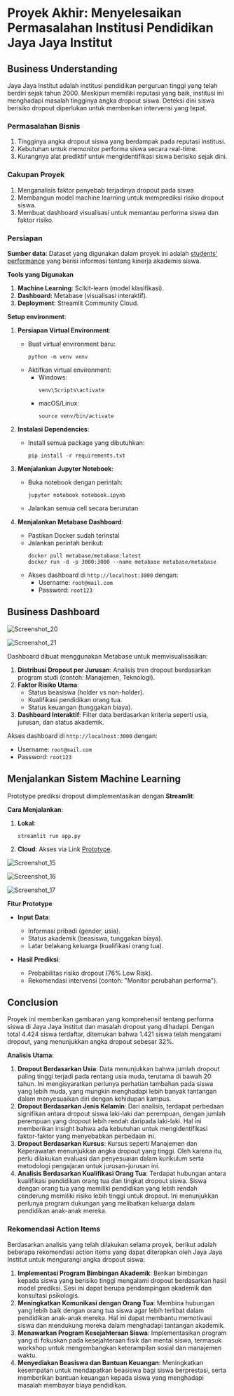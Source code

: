 # Proyek Akhir: Menyelesaikan Permasalahan Institusi Pendidikan Jaya Jaya Institut

## Business Understanding
Jaya Jaya Institut adalah institusi pendidikan perguruan tinggi yang telah berdiri sejak tahun 2000. Meskipun memiliki reputasi yang baik, institusi ini menghadapi masalah tingginya angka dropout siswa. Deteksi dini siswa berisiko dropout diperlukan untuk memberikan intervensi yang tepat.

### Permasalahan Bisnis
1. Tingginya angka dropout siswa yang berdampak pada reputasi institusi.
2. Kebutuhan untuk memonitor performa siswa secara real-time.
3. Kurangnya alat prediktif untuk mengidentifikasi siswa berisiko sejak dini.

### Cakupan Proyek
1. Menganalisis faktor penyebab terjadinya dropout pada siswa
2. Membangun model machine learning untuk memprediksi risiko dropout siswa.
3. Membuat dashboard visualisasi untuk memantau performa siswa dan faktor risiko.

### Persiapan

**Sumber data**: Dataset yang digunakan dalam proyek ini adalah [students' performance](https://github.com/dicodingacademy/dicoding_dataset/blob/main/students_performance/data.csv) yang berisi informasi tentang kinerja akademis siswa.

**Tools yang Digunakan**
1. **Machine Learning**: Scikit-learn (model klasifikasi).
2. **Dashboard**: Metabase (visualisasi interaktif).
3. **Deployment**: Streamlit Community Cloud.

**Setup environment**:

1. **Persiapan Virtual Environment**:
   - Buat virtual environment baru:
     ```
     python -m venv venv
     ```
   - Aktifkan virtual environment:
     - Windows:
       ```
       venv\Scripts\activate
       ```
     - macOS/Linux:
       ```
       source venv/bin/activate
       ```

2. **Instalasi Dependencies**:
   - Install semua package yang dibutuhkan:
     ```
     pip install -r requirements.txt
     ```

3. **Menjalankan Jupyter Notebook**:
   - Buka notebook dengan perintah:
     ```
     jupyter notebook notebook.ipynb
     ```
   - Jalankan semua cell secara berurutan

4. **Menjalankan Metabase Dashboard**:
   - Pastikan Docker sudah terinstal
   - Jalankan perintah berikut:
     ```
     docker pull metabase/metabase:latest
     docker run -d -p 3000:3000 --name metabase metabase/metabase
     ```
   - Akses dashboard di `http://localhost:3000` dengan:
     - Username: `root@mail.com`
     - Password: `root123`

## Business Dashboard
![Screenshot_20](https://github.com/user-attachments/assets/9df81b26-8757-40d8-a8f3-3ebe239599b8)

![Screenshot_21](https://github.com/user-attachments/assets/7b51d6be-fc3a-4b05-aacf-acf4303f6db8)

Dashboard dibuat menggunakan Metabase untuk memvisualisasikan:
1. **Distribusi Dropout per Jurusan**: Analisis tren dropout berdasarkan program studi (contoh: Manajemen, Teknologi).
2. **Faktor Risiko Utama**:
   - Status beasiswa (holder vs non-holder).
   - Kualifikasi pendidikan orang tua.
   - Status keuangan (tunggakan biaya).
3. **Dashboard Interaktif**: Filter data berdasarkan kriteria seperti usia, jurusan, dan status akademik.

Akses dashboard di `http://localhost:3000` dengan:
- Username: `root@mail.com`
- Password: `root123`

## Menjalankan Sistem Machine Learning

Prototype prediksi dropout diimplementasikan dengan **Streamlit**:

**Cara Menjalankan**:
1. **Lokal**:
   ```
   streamlit run app.py
   ```
3. **Cloud**: Akses via Link [Prototype](https://studentdropoutapp-7tgx6ok6vt647hkx9egmdd.streamlit.app/).

![Screenshot_15](https://github.com/user-attachments/assets/60a71064-94cd-4d44-a54f-b488483cee16)

![Screenshot_16](https://github.com/user-attachments/assets/4a9f4366-e176-4ff9-9af6-1cb9311502a0)

![Screenshot_17](https://github.com/user-attachments/assets/fa736cb2-5752-4787-90be-ffbfe870ec15)

**Fitur Prototype**
- **Input Data**:
  - Informasi pribadi (gender, usia).
  - Status akademik (beasiswa, tunggakan biaya).
  - Latar belakang keluarga (kualifikasi orang tua).
    
- **Hasil Prediksi**:
  - Probabilitas risiko dropout (76% Low Risk).
  - Rekomendasi intervensi (contoh: "Monitor perubahan performa").

## Conclusion
Proyek ini memberikan gambaran yang komprehensif tentang performa siswa di Jaya Jaya Institut dan masalah dropout yang dihadapi. Dengan total 4.424 siswa terdaftar, ditemukan bahwa 1.421 siswa telah mengalami dropout, yang menunjukkan angka dropout sebesar 32%.

**Analisis Utama**:
1. **Dropout Berdasarkan Usia**: Data menunjukkan bahwa jumlah dropout paling tinggi terjadi pada rentang usia muda, terutama di bawah 20 tahun. Ini mengisyaratkan perlunya perhatian tambahan pada siswa yang lebih muda, yang mungkin menghadapi lebih banyak tantangan dalam menyesuaikan diri dengan kehidupan kampus.
2. **Dropout Berdasarkan Jenis Kelamin**: Dari analisis, terdapat perbedaan signifikan antara dropout siswa laki-laki dan perempuan, dengan jumlah perempuan yang dropout lebih rendah daripada laki-laki. Hal ini memberikan insight bahwa ada kebutuhan untuk mengidentifikasi faktor-faktor yang menyebabkan perbedaan ini.
3. **Dropout Berdasarkan Kursus**: Kursus seperti Manajemen dan Keperawatan menunjukkan angka dropout yang tinggi. Oleh karena itu, perlu dilakukan evaluasi dan penyesuaian dalam kurikulum serta metodologi pengajaran untuk jurusan-jurusan ini.
4. **Analisis Berdasarkan Kualifikasi Orang Tua**: Terdapat hubungan antara kualifikasi pendidikan orang tua dan tingkat dropout siswa. Siswa dengan orang tua yang memiliki pendidikan yang lebih rendah cenderung memiliki risiko lebih tinggi untuk dropout. Ini menunjukkan perlunya program dukungan yang melibatkan keluarga dalam pendidikan anak-anak mereka.

### Rekomendasi Action Items
Berdasarkan analisis yang telah dilakukan selama proyek, berikut adalah beberapa rekomendasi action items yang dapat diterapkan oleh Jaya Jaya Institut untuk mengurangi angka dropout siswa:
1. **Implementasi Program Bimbingan Akademik**: Berikan bimbingan kepada siswa yang berisiko tinggi mengalami dropout berdasarkan hasil model prediksi. Sesi ini dapat berupa pendampingan akademik dan konsultasi psikologis.
2. **Meningkatkan Komunikasi dengan Orang Tua**: Membina hubungan yang lebih baik dengan orang tua siswa agar lebih terlibat dalam pendidikan anak-anak mereka. Hal ini dapat membantu memotivasi siswa dan mendukung mereka dalam menghadapi tantangan akademik.
3. **Menawarkan Program Kesejahteraan Siswa**: Implementasikan program yang di fokuskan pada kesejahteraan fisik dan mental siswa, termasuk workshop untuk mengembangkan keterampilan sosial dan manajemen waktu.
4. **Menyediakan Beasiswa dan Bantuan Keuangan**: Meningkatkan kesempatan untuk mendapatkan beasiswa bagi siswa berprestasi, serta memberikan bantuan keuangan kepada siswa yang menghadapi masalah membayar biaya pendidikan.
